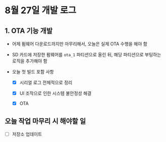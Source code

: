 # 8월 27일 개발 로그

## 1. OTA 기능 개발

- 어제 펌웨어 다운로드까지만 마무리해서, 오늘은 실제 OTA 수행을 해야 함

- SD 카드에 저장한 펌웨어를 `ota_1` 파티션으로 올린 뒤, 해당 파티션으로 부팅하는 로직을 추가해야 함

- 오늘 첫 빌드 포함 사항

    - [x] 시리얼 로그 전체적으로 정리

    - [x] UI 조작으로 인한 시스템 불안정성 해결

    - [x] OTA


## 오늘 작업 마무리 시 해야할 일

- [ ] 저장소 업데이트
